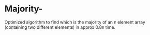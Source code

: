 # Majority-
Optimized algorithm to find which is the majority of an n element array (containing two different elements) in approx 0.8n time.

